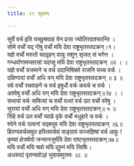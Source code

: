 ```yaml
---
title: २९ सूक्तम्

---
```

सूर्ये वर्च इति यच्छुश्रवाहं येन प्रजा ज्योतिरग्राश्चरन्ति ।  
सोमे वर्चो यद् गोषु वर्चो मयि देवा राष्ट्रभृतस्तदक्रन्।१।  
यज्ञे वर्चो मरुतो यददृहन् वायुः पशून् सृजत् सं भगेन ।  
गन्धर्वाणामप्सरसां यदप्सु मयि देवा राष्ट्रभृतस्तदक्रन् ॥२ । ।  
यज्ञे वर्चो यजमाने च वर्च उदाभिषिक्ते राजनि यच्च वर्चः ।  
दक्षिणायां वर्चो अधि यन् मयि देवा राष्ट्रभृतस्तदक्रन् ॥ ३ ॥  
रथे वर्चो रथवाहने च वर्च इषुधौ वर्चः कवचे च वर्चः ।  
अश्वेषु वर्चो अधि यन् मयि देवा राष्ट्रभृतस्तदक्रन्॥ I४ । ।  
सभायां वर्चः समित्यां च वर्चो वध्वां वर्च उत वर्चो वरेषु ।  
सुरायां वर्चो अधि यन् मयि देवा राष्ट्रभृतस्तदक्रन्॥ ५ ॥  
सिंहे वर्च उत वर्चो व्याघ्रे वृके वर्चो मधुहारे च वर्चः ।  
श्येने वर्चः पत्वनां यद्बभूव मयि देवा राष्ट्रभृतस्तदक्रन् ॥६॥  
हिरण्यवर्चसमुत हस्तिवर्चसं सङ्ग्रामं यज्जज्ञिषां वर्च आहुः !  
कृष्यां क्षेत्रर्षयो जन्यानजुर्मयि देवा राष्टभृतस्तदक्रन्॥७॥  
मयि वर्चो मयि श्रवो मयि द्युम्नं मयि त्विषिः।  
अधस्पदं पृतन्यवोऽहं भूयासमुत्तमः ॥८ ॥  